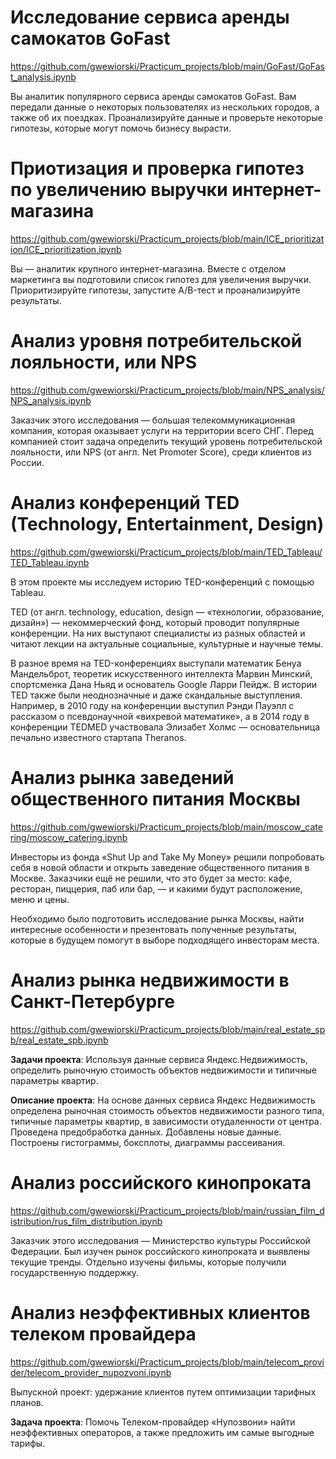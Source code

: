 # Исследование сервиса аренды самокатов GoFast

https://github.com/gwewiorski/Practicum_projects/blob/main/GoFast/GoFast_analysis.ipynb

Вы аналитик популярного сервиса аренды самокатов GoFast. Вам передали данные о некоторых пользователях из нескольких городов, а также об их поездках. Проанализируйте данные и проверьте некоторые гипотезы, которые могут помочь бизнесу вырасти.

# Приотизация и проверка гипотез по увеличению выручки интернет-магазина

https://github.com/gwewiorski/Practicum_projects/blob/main/ICE_prioritization/ICE_prioritization.ipynb

Вы — аналитик крупного интернет-магазина. Вместе с отделом маркетинга вы подготовили список гипотез для увеличения выручки.
Приоритизируйте гипотезы, запустите A/B-тест и проанализируйте результаты. 

# Анализ уровня потребительской лояльности, или NPS 

https://github.com/gwewiorski/Practicum_projects/blob/main/NPS_analysis/NPS_analysis.ipynb

Заказчик этого исследования — большая телекоммуникационная компания, которая оказывает услуги на территории всего СНГ. Перед компанией стоит задача определить текущий уровень потребительской лояльности, или NPS (от англ. Net Promoter Score), среди клиентов из России.

# Анализ конференций TED (Technology, Entertainment, Design) 

https://github.com/gwewiorski/Practicum_projects/blob/main/TED_Tableau/TED_Tableau.ipynb

В этом проекте мы исследуем историю TED-конференций с помощью Tableau.

TED (от англ. technology, education, design — «технологии, образование, дизайн») — некоммерческий фонд, который проводит популярные конференции. На них выступают специалисты из разных областей и читают лекции на актуальные социальные, культурные и научные темы.

В разное время на TED-конференциях выступали математик Бенуа Мандельброт, теоретик искусственного интеллекта Марвин Минский, спортсменка Дана Ньяд и основатель Google Ларри Пейдж. В истории TED также были неоднозначные и даже скандальные выступления. Например, в 2010 году на конференции выступил Рэнди Пауэлл с рассказом о псевдонаучной «вихревой математике», а в 2014 году в конференции TEDMED участвовала Элизабет Холмс — основательница печально известного стартапа Theranos.

# Анализ рынка заведений общественного питания Москвы

https://github.com/gwewiorski/Practicum_projects/blob/main/moscow_catering/moscow_catering.ipynb

Инвесторы из фонда «Shut Up and Take My Money» решили попробовать себя в новой области и открыть заведение общественного питания в Москве. Заказчики ещё не решили, что это будет за место: кафе, ресторан, пиццерия, паб или бар, — и какими будут расположение, меню и цены.

Необходимо было подготовить исследование рынка Москвы, найти интересные особенности и презентовать полученные результаты, которые в будущем помогут в выборе подходящего инвесторам места.

# Анализ рынка недвижимости в Санкт-Петербурге

https://github.com/gwewiorski/Practicum_projects/blob/main/real_estate_spb/real_estate_spb.ipynb

**Задачи проекта**: Используя данные сервиса Яндекс.Недвижимость, определить рыночную стоимость объектов недвижимости и типичные параметры квартир.

**Описание проекта**: На основе данных сервиса Яндекс Недвижимость определена рыночная стоимость объектов недвижимости разного типа, типичные параметры квартир, в зависимости отудаленности от центра. Проведена предобработка данных. Добавлены новые данные. Построены гистограммы, боксплоты, диаграммы рассеивания.

# Анализ российского кинопроката

https://github.com/gwewiorski/Practicum_projects/blob/main/russian_film_distribution/rus_film_distribution.ipynb

Заказчик этого исследования — Министерство культуры Российской Федерации. Был изучен рынок российского кинопроката и выявлены текущие тренды. Отдельно изучены фильмы,
которые получили государственную поддержку. 

# Анализ неэффективных клиентов телеком провайдера

https://github.com/gwewiorski/Practicum_projects/blob/main/telecom_provider/telecom_provider_nupozvoni.ipynb

Выпускной проект: удержание клиентов путем оптимизации тарифных планов.

**Задача проекта**: Помочь Телеком-провайдер «Нупозвони» найти неэффективных операторов, а также предложить им самые выгодные тарифы. 
